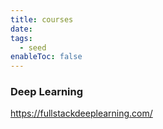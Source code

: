 ```yaml
---
title: courses
date: 
tags:
  - seed
enableToc: false
---
```

### Deep Learning 
https://fullstackdeeplearning.com/

